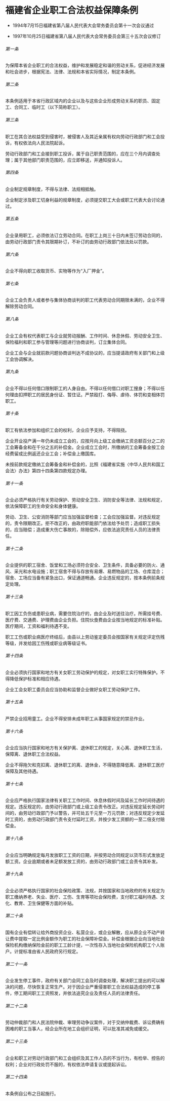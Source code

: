 # 福建省企业职工合法权益保障条例

- 1994年7月15日福建省第八届人民代表大会常务委员会第十一次会议通过

- 1997年10月25日福建省第八届人民代表大会常务委员会第三十五次会议修订

<!-- INFO END -->

###### 第一条

为保障本省企业职工的合法权益，维护和发展稳定和谐的劳动关系，促进经济发展和社会进步，根据宪法、法律、法规和本省实际情况，制定本条例。

###### 第二条

本条例适用于本省行政区域内的企业以及与这些企业形成劳动关系的职员、固定工、合同工、临时工（以下简称职工）。

###### 第三条

职工在其合法权益受到侵害时，被侵害人及其近亲属有权向劳动行政部门和工会投诉，有权依法向人民法院起诉。

劳动行政部门和工会接到职工投诉，属于自己职责范围的，应在三个月内调查处理；属于其他部门职责范围的，应立即移送，并通知投诉人。

###### 第四条

企业制定规章制度，不得与法律、法规相抵触。

企业制定涉及职工切身利益的规章制度，必须提交职工大会或职工代表大会讨论通过。

###### 第五条

企业录用职工，必须依法订立劳动合同。在职工上岗三十日内未签订劳动合同的，由劳动行政部门责令其限期补订，不补订的由劳动行政部门依法处以罚款。

###### 第六条

企业不得向职工收取货币、实物等作为“入厂押金”。

###### 第七条

企业工会负责人或者参与集体协商谈判的职工代表劳动合同期限未满的，企业不得解除劳动合同。

###### 第八条

企业工会有权代表职工与企业就劳动报酬、工作时间、休息休假、劳动安全卫生、保险福利和职工参与管理等问题进行协商谈判，订立集体合同。

企业工会与企业就前款问题协商谈判达不成协议的，应当提请政府有关部门和上级工会协调解决。

###### 第九条

企业不得以任何借口限制职工的人身自由。不得以任何借口对职工搜身；不得以任何理由扣押职工的居民身份证、暂住证。严禁殴打、侮辱、虐待、体罚和变相体罚职工。

###### 第十条

职工有依法参加和组织工会的权利，企业应予支持，不得阻挠。

企业开业投产满一年仍未成立工会的，应按月向上级工会缴纳工资总额百分之二的工会筹备金和在千分之五的补偿金。企业成立工会时，所缴纳的工会筹备金按工会经费留成比例返还企业工会；补偿金上缴国库。

未按前款规定缴纳工会筹备金和补偿金的，比照《福建省实施〈中华人民共和国工会法〉办法》第四十四条第四款规定办理。

###### 第十一条

企业必须严格执行有关劳动保护、劳动安全卫生、消防安全等法律、法规和规定，依法保障职工的生命安全和身体健康。

劳动、卫生、公安消防等部门应当加强监督检查；工会应加强监督。对违反规定的，责令限期改正。拒不改正的，由政府职能部门依法给予处罚；造成职工损失的，应当赔偿；造成重大伤亡事故的，除赔偿外，应依法追究责任人员的法律责任。

###### 第十二条

企业提供的职工宿舍、饭堂和工场必须符合安全、卫生条件，具备必要的防火、通风、采光和水电设施；职工宿舍不得与存放有易爆、易燃物品的工场、仓库混合；宿舍、工场应当备有紧急出口，保证通道畅通。企业违反规定的，按本条例前条规定处理。

###### 第十三条

职工因工负伤或患职业病，需要住院治疗的，由企业及时送往治疗。所需挂号费、医疗费、交通费、护理费由企业负担。住院伙食费由企业按当地规定的标准补贴。医疗期间，工资和福利待遇不变。

职工工伤或职业病医疗终结后，由县以上劳动鉴定委员会按国家有关规定评定伤残等级，并发给因工伤残或职业病等级证书。

###### 第十四条

企业必须执行国家和地方有关女职工劳动保护的规定，对女职工实行特殊保护。不得降低保护标准和相应待遇。

企业工会女职工委员会应当协助和监督企业做好女职工劳动保护工作。

###### 第十五条

严禁企业招用童工。企业不得安排未成年职工从事国家规定的禁忌作业。

###### 第十六条

企业应当执行国家和地方有关保护离、退休职工的规定，关心离、退休职工生活，保障离、退休职工合法权益。

企业不得拖欠和克扣离、退休职工的离、退休金，不得随意降低离、退休职工医疗保障及其他待遇。

###### 第十七条

企业应严格执行国家法律有关职工工作时间、休息休假时间及延长工作时间待遇的规定。违反规定的，由劳动行政部门或上级工会责令改正。对违反规定延长劳动时间的，由劳动行政部门予以警告，并可处五千元至一万元罚款；对违反规定少发延时工资的，由劳动行政部门责令支付延时工资，并按少发工资额的一至二倍支付赔偿金。

###### 第十八条

企业应当明确规定每月发放职工工资的日期，并按劳动合同规定以货币形式发放足额工资。企业逾期或者未足额发放工资的，由劳动行政部门或工会责令其补发。

###### 第十九条

企业必须严格执行国家的社会保险政策、法规，并按国家和当地政府的有关规定为职工缴纳养老、失业、医疗、工伤、生育等项社会保险费，支付职工福利待遇、文化、教育、卫生保健等方面的补贴。

###### 第二十条

国有企业有偿转让给外商投资企业、私营企业，或企业解散，应从原企业不动产转让费中提取一定比例金额作为职工的社会保障补偿金。补偿金根据企业向当地社会保险机构缴纳保险金前的职工工龄计提，一次性存入当地社会保险机构职工个人账户。计提标准由省人民政府另行规定。

###### 第二十一条

企业发生停工事件，政府有关部门会同工会及时调查处理，解决职工提出的可以解决的问题，尽快恢复正常生产。对于因企业严重侵害职工合法权益造成的停工事件，停工期间职工工资照发，并依法追究企业及责任人员的法律责任。

###### 第二十二条

劳动仲裁部门和人民法院仲裁、审理劳动争议案件，对于交纳仲裁费、诉讼费确有困难的职工当事人，经企业所在地工会组织证明，可以批准其减免或缓交。

###### 第二十三条

企业和职工对劳动行政部门和工会组织及其工作人员的不当行为，有检举、控告的权利；企业对行政处罚不服的，有权依法申请复议或提起诉讼。

###### 第二十四条

本条例自公布之日起施行。
